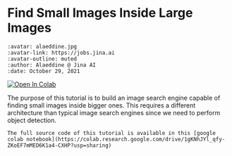 # Find Small Images Inside Large Images
```{article-info}
:avatar: alaeddine.jpg
:avatar-link: https://jobs.jina.ai
:avatar-outline: muted
:author: Alaeddine @ Jina AI
:date: October 29, 2021
```

[![Open In Colab](https://colab.research.google.com/assets/colab-badge.svg)](https://colab.research.google.com/drive/1gKNhJYl_qfy-ZKoEF7mMED6K1a4-CXHP?usp=sharing)

The purpose of this tutorial is to build an image search engine capable of finding small images inside bigger ones.
This requires a different architecture than typical image search engines since we need to perform object detection.

```{tip}
The full source code of this tutorial is available in this [google colab notebook](https://colab.research.google.com/drive/1gKNhJYl_qfy-ZKoEF7mMED6K1a4-CXHP?usp=sharing)
```

```{include} formulating-problem.md
```
```{include} pre-requisites.md
```
```{include} building-executors.md
```
```{include} building-flows.md
```
